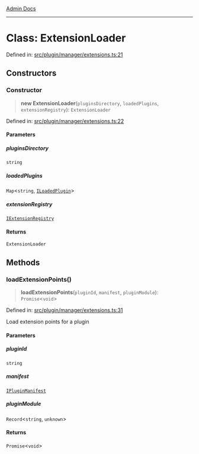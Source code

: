 [Admin Docs](/)

***

# Class: ExtensionLoader

Defined in: [src/plugin/manager/extensions.ts:21](https://github.com/Sourya07/talawa-api/blob/583d62db9438de398bb9012a4a2617e2cb268b08/src/plugin/manager/extensions.ts#L21)

## Constructors

### Constructor

> **new ExtensionLoader**(`pluginsDirectory`, `loadedPlugins`, `extensionRegistry`): `ExtensionLoader`

Defined in: [src/plugin/manager/extensions.ts:22](https://github.com/Sourya07/talawa-api/blob/583d62db9438de398bb9012a4a2617e2cb268b08/src/plugin/manager/extensions.ts#L22)

#### Parameters

##### pluginsDirectory

`string`

##### loadedPlugins

`Map`\<`string`, [`ILoadedPlugin`](../../../types/interfaces/ILoadedPlugin.md)\>

##### extensionRegistry

[`IExtensionRegistry`](../../../types/interfaces/IExtensionRegistry.md)

#### Returns

`ExtensionLoader`

## Methods

### loadExtensionPoints()

> **loadExtensionPoints**(`pluginId`, `manifest`, `pluginModule`): `Promise`\<`void`\>

Defined in: [src/plugin/manager/extensions.ts:31](https://github.com/Sourya07/talawa-api/blob/583d62db9438de398bb9012a4a2617e2cb268b08/src/plugin/manager/extensions.ts#L31)

Load extension points for a plugin

#### Parameters

##### pluginId

`string`

##### manifest

[`IPluginManifest`](../../../types/interfaces/IPluginManifest.md)

##### pluginModule

`Record`\<`string`, `unknown`\>

#### Returns

`Promise`\<`void`\>

